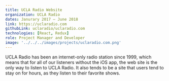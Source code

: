 ```yaml
---
title: UCLA Radio Website
organization: UCLA Radio
dates: Janurary 2017 – June 2018
link: https://uclaradio.com
githubLink: uclaradio/uclaradio.com
technologies: [React, Redux]
role: Project Manager and Developer
image: '../../../images/projects/uclaradio.com.png'
---
```


UCLA Radio has been an internet-only radio station since 1999, which means that for all of our listeners without the iOS app, the web site is the only way to listen to UCLA Radio. It also tends to be a site that users tend to stay on for hours, as they listen to their favorite shows.
